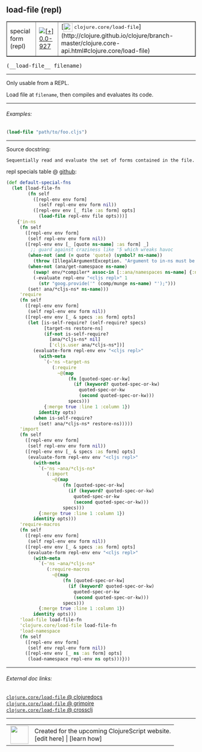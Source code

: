 ## load-file (repl)



 <table border="1">
<tr>
<td>special form (repl)</td>
<td><a href="https://github.com/cljsinfo/cljs-api-docs/tree/0.0-927"><img valign="middle" alt="[+] 0.0-927" title="Added in 0.0-927" src="https://img.shields.io/badge/+-0.0--927-lightgrey.svg"></a> </td>
<td>
[<img height="24px" valign="middle" src="http://i.imgur.com/1GjPKvB.png"> <samp>clojure.core/load-file</samp>](http://clojure.github.io/clojure/branch-master/clojure.core-api.html#clojure.core/load-file)
</td>
</tr>
</table>


 <samp>
(__load-file__ filename)<br>
</samp>

---

Only usable from a REPL.

Load file at `filename`, then compiles and evaluates its code.

---

###### Examples:

```clj
(load-file "path/to/foo.cljs")
```

---



Source docstring:

```
Sequentially read and evaluate the set of forms contained in the file.
```


repl specials table @ [github](https://github.com/clojure/clojurescript/blob/r3115/src/clj/cljs/repl.clj#L529-L614):

```clj
(def default-special-fns
  (let [load-file-fn
        (fn self
          ([repl-env env form]
            (self repl-env env form nil))
          ([repl-env env [_ file :as form] opts]
            (load-file repl-env file opts)))]
    {'in-ns
     (fn self
       ([repl-env env form]
        (self repl-env env form nil))
       ([repl-env env [_ [quote ns-name] :as form] _]
         ;; guard against craziness like '5 which wreaks havoc
        (when-not (and (= quote 'quote) (symbol? ns-name))
          (throw (IllegalArgumentException. "Argument to in-ns must be a symbol.")))
        (when-not (ana/get-namespace ns-name)
          (swap! env/*compiler* assoc-in [::ana/namespaces ns-name] {:name ns-name})
          (-evaluate repl-env "<cljs repl>" 1
            (str "goog.provide('" (comp/munge ns-name) "');")))
        (set! ana/*cljs-ns* ns-name)))
     'require
     (fn self
       ([repl-env env form]
        (self repl-env env form nil))
       ([repl-env env [_ & specs :as form] opts]
        (let [is-self-require? (self-require? specs)
              [target-ns restore-ns]
              (if-not is-self-require?
                [ana/*cljs-ns* nil]
                ['cljs.user ana/*cljs-ns*])]
          (evaluate-form repl-env env "<cljs repl>"
            (with-meta
              `(~'ns ~target-ns
                 (:require
                   ~@(map
                       (fn [quoted-spec-or-kw]
                         (if (keyword? quoted-spec-or-kw)
                           quoted-spec-or-kw
                           (second quoted-spec-or-kw)))
                       specs)))
              {:merge true :line 1 :column 1})
            identity opts)
          (when is-self-require?
            (set! ana/*cljs-ns* restore-ns)))))
     'import
     (fn self
       ([repl-env env form]
        (self repl-env env form nil))
       ([repl-env env [_ & specs :as form] opts]
        (evaluate-form repl-env env "<cljs repl>"
          (with-meta
            `(~'ns ~ana/*cljs-ns*
               (:import
                 ~@(map
                     (fn [quoted-spec-or-kw]
                       (if (keyword? quoted-spec-or-kw)
                         quoted-spec-or-kw
                         (second quoted-spec-or-kw)))
                     specs)))
            {:merge true :line 1 :column 1})
          identity opts)))
     'require-macros
     (fn self
       ([repl-env env form]
        (self repl-env env form nil))
       ([repl-env env [_ & specs :as form] opts]
        (evaluate-form repl-env env "<cljs repl>"
          (with-meta
            `(~'ns ~ana/*cljs-ns*
               (:require-macros
                 ~@(map
                     (fn [quoted-spec-or-kw]
                       (if (keyword? quoted-spec-or-kw)
                         quoted-spec-or-kw
                         (second quoted-spec-or-kw)))
                     specs)))
            {:merge true :line 1 :column 1})
          identity opts)))
     'load-file load-file-fn
     'clojure.core/load-file load-file-fn
     'load-namespace
     (fn self
       ([repl-env env form]
        (self env repl-env form nil))
       ([repl-env env [_ ns :as form] opts]
        (load-namespace repl-env ns opts)))}))
```

<!--
Repo - tag - source tree - lines:

 <pre>
clojurescript @ r3115
└── src
    └── clj
        └── cljs
            └── <ins>[repl.clj:529-614](https://github.com/clojure/clojurescript/blob/r3115/src/clj/cljs/repl.clj#L529-L614)</ins>
</pre>

-->

---



###### External doc links:

[`clojure.core/load-file` @ clojuredocs](http://clojuredocs.org/clojure.core/load-file)<br>
[`clojure.core/load-file` @ grimoire](http://conj.io/store/v1/org.clojure/clojure/1.7.0-beta3/clj/clojure.core/load-file/)<br>
[`clojure.core/load-file` @ crossclj](http://crossclj.info/fun/clojure.core/load-file.html)<br>

---

 <table>
<tr><td>
<img valign="middle" align="right" width="48px" src="http://i.imgur.com/Hi20huC.png">
</td><td>
Created for the upcoming ClojureScript website.<br>
[edit here] | [learn how]
</td></tr></table>

[edit here]:https://github.com/cljsinfo/cljs-api-docs/blob/master/cljsdoc/specialrepl_load-file.cljsdoc
[learn how]:https://github.com/cljsinfo/cljs-api-docs/wiki/cljsdoc-files

<!--

This information was too distracting to show to readers, but I'll leave it
commented here since it is helpful to:

- pretty-print the data used to generate this document
- and show how to retrieve that data



The API data for this symbol:

```clj
{:description "Only usable from a REPL.\n\nLoad file at `filename`, then compiles and evaluates its code.",
 :ns "specialrepl",
 :name "load-file",
 :signature ["[filename]"],
 :history [["+" "0.0-927"]],
 :type "special form (repl)",
 :full-name-encode "specialrepl_load-file",
 :source {:code "(def default-special-fns\n  (let [load-file-fn\n        (fn self\n          ([repl-env env form]\n            (self repl-env env form nil))\n          ([repl-env env [_ file :as form] opts]\n            (load-file repl-env file opts)))]\n    {'in-ns\n     (fn self\n       ([repl-env env form]\n        (self repl-env env form nil))\n       ([repl-env env [_ [quote ns-name] :as form] _]\n         ;; guard against craziness like '5 which wreaks havoc\n        (when-not (and (= quote 'quote) (symbol? ns-name))\n          (throw (IllegalArgumentException. \"Argument to in-ns must be a symbol.\")))\n        (when-not (ana/get-namespace ns-name)\n          (swap! env/*compiler* assoc-in [::ana/namespaces ns-name] {:name ns-name})\n          (-evaluate repl-env \"<cljs repl>\" 1\n            (str \"goog.provide('\" (comp/munge ns-name) \"');\")))\n        (set! ana/*cljs-ns* ns-name)))\n     'require\n     (fn self\n       ([repl-env env form]\n        (self repl-env env form nil))\n       ([repl-env env [_ & specs :as form] opts]\n        (let [is-self-require? (self-require? specs)\n              [target-ns restore-ns]\n              (if-not is-self-require?\n                [ana/*cljs-ns* nil]\n                ['cljs.user ana/*cljs-ns*])]\n          (evaluate-form repl-env env \"<cljs repl>\"\n            (with-meta\n              `(~'ns ~target-ns\n                 (:require\n                   ~@(map\n                       (fn [quoted-spec-or-kw]\n                         (if (keyword? quoted-spec-or-kw)\n                           quoted-spec-or-kw\n                           (second quoted-spec-or-kw)))\n                       specs)))\n              {:merge true :line 1 :column 1})\n            identity opts)\n          (when is-self-require?\n            (set! ana/*cljs-ns* restore-ns)))))\n     'import\n     (fn self\n       ([repl-env env form]\n        (self repl-env env form nil))\n       ([repl-env env [_ & specs :as form] opts]\n        (evaluate-form repl-env env \"<cljs repl>\"\n          (with-meta\n            `(~'ns ~ana/*cljs-ns*\n               (:import\n                 ~@(map\n                     (fn [quoted-spec-or-kw]\n                       (if (keyword? quoted-spec-or-kw)\n                         quoted-spec-or-kw\n                         (second quoted-spec-or-kw)))\n                     specs)))\n            {:merge true :line 1 :column 1})\n          identity opts)))\n     'require-macros\n     (fn self\n       ([repl-env env form]\n        (self repl-env env form nil))\n       ([repl-env env [_ & specs :as form] opts]\n        (evaluate-form repl-env env \"<cljs repl>\"\n          (with-meta\n            `(~'ns ~ana/*cljs-ns*\n               (:require-macros\n                 ~@(map\n                     (fn [quoted-spec-or-kw]\n                       (if (keyword? quoted-spec-or-kw)\n                         quoted-spec-or-kw\n                         (second quoted-spec-or-kw)))\n                     specs)))\n            {:merge true :line 1 :column 1})\n          identity opts)))\n     'load-file load-file-fn\n     'clojure.core/load-file load-file-fn\n     'load-namespace\n     (fn self\n       ([repl-env env form]\n        (self env repl-env form nil))\n       ([repl-env env [_ ns :as form] opts]\n        (load-namespace repl-env ns opts)))}))",
          :title "repl specials table",
          :repo "clojurescript",
          :tag "r3115",
          :filename "src/clj/cljs/repl.clj",
          :lines [529 614]},
 :examples [{:id "0903c5",
             :content "```clj\n(load-file \"path/to/foo.cljs\")\n```"}],
 :full-name "specialrepl/load-file",
 :clj-symbol "clojure.core/load-file",
 :docstring "Sequentially read and evaluate the set of forms contained in the file."}

```

Retrieve the API data for this symbol:

```clj
;; from Clojure REPL
(require '[clojure.edn :as edn])
(-> (slurp "https://raw.githubusercontent.com/cljsinfo/cljs-api-docs/catalog/cljs-api.edn")
    (edn/read-string)
    (get-in [:symbols "specialrepl/load-file"]))
```

-->
